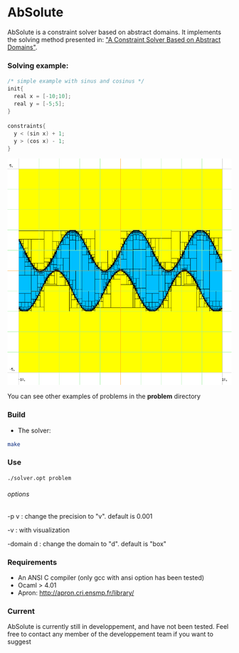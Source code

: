 # AbSolute

AbSolute is a constraint solver based on abstract domains. It implements the solving method presented in: ["A Constraint Solver Based on Abstract Domains"](https://hal.archives-ouvertes.fr/hal-00785604/file/Pelleau_Mine_Truchet_Benhamou.pdf).

### Solving example:

```c          
/* simple example with sinus and cosinus */
init{
  real x = [-10;10];
  real y = [-5;5];
}

constraints{
  y < (sin x) + 1;
  y > (cos x) - 1;
}
```

![t2](imgs/t2.png)


You can see other examples of problems in the **problem** directory

### Build 
- The solver: 
```sh 
make
```

### Use
```sh 
./solver.opt problem
```

###### options
  -p v : change the precision to "v". default is 0.001
  
  -v : with visualization
  
  -domain d : change the domain to "d". default is "box"


### Requirements
- An ANSI C compiler (only gcc with ansi option has been tested)
- Ocaml > 4.01
- Apron: http://apron.cri.ensmp.fr/library/

### Current
AbSolute is currently still in developpement, and have not been tested.
Feel free to contact any member of the developpement team if you want to suggest 
